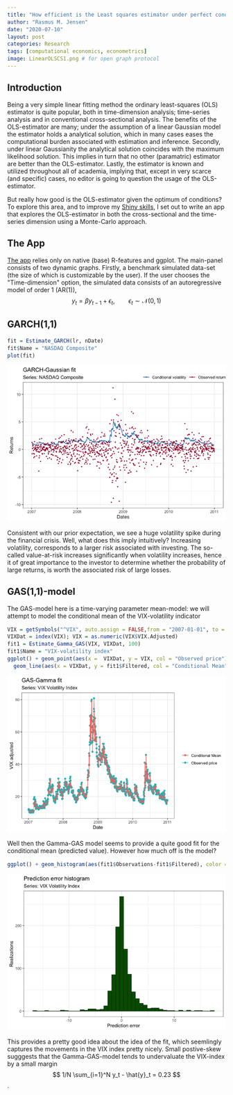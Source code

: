 ```yaml
---
title: "How efficient is the Least squares estimator under perfect conditions?"
author: "Rasmus M. Jensen"
date: "2020-07-10"
layout: post
categories: Research
tags: [computational economics, econometrics]
image: LinearOLSCS1.png # for open graph protocol
---
```


## Introduction

Being a very simple linear fitting method the ordinary least-squares (OLS) estimator is quite popular, both in time-dimension analysis; time-series analysis and in conventional cross-sectional analysis.
The benefits of the OLS-estimator are many; under the assumption of a linear Gaussian model the estimator holds a analytical solution, which in many cases eases the computational burden associated with estimation and inference.
Secondly, under linear Gaussianity the analytical solution coincides with the maximum likelihood solution. This implies in turn that no other (paramatric) estimator are better than the OLS-estimator.
Lastly, the estimator is known and utilized throughout all of academia, implying that, except in very scarce (and specific) cases, no editor is going to question the usage of the OLS-estimator.

But really how good is the OLS-estimator given the optimum of conditions? To explore this area, and to improve my [Shiny skills](https://shiny.rstudio.com), I set out to write an app that explores the OLS-estimator in both the cross-sectional and the time-series dimension using a Monte-Carlo approach.

## The App
[The app](https://rasmusjensen96.shinyapps.io/LeastSquaresEfficiency/) relies only on native (base) R-features and ggplot. The main-panel consists of two dynamic graphs.
Firstly, a benchmark simulated data-set (the size of which is customizable by the user). If the user chooses the "Time-dimension" option, the simulated data consists of an autoregressive model of order 1 (AR(1)),
$$ y_t = \beta y_{t-1} + \epsilon_t, \qquad \epsilon_t \sim \mathcal{N}\left( 0,1\right) $$


## GARCH(1,1)

``` r
fit = Estimate_GARCH(lr, nDate)
fit$Name = "NASDAQ Composite"
plot(fit)
```

![](../assets/img/GARCHVM.png)<!-- -->

Consistent with our prior expectation, we see a huge volatility spike
during the financial crisis. Well, what does this imply intuitively?
Increasing volatility, corresponds to a larger risk associated with
investing. The so-called value-at-risk increases significantly when
volatility increases, hence it of great importance to the investor to
determine whether the probability of large returns, is worth the
associated risk of large losses.

## GAS(1,1)-model

The GAS-model here is a time-varying parameter mean-model: we will attempt to model the conditional mean of the VIX-volatility indicator

``` r
VIX = getSymbols("^VIX", auto.assign = FALSE,from = "2007-01-01", to = "2011-01-01")
VIXDat = index(VIX); VIX = as.numeric(VIX$VIX.Adjusted)
fit1 = Estimate_Gamma_GAS(VIX, VIXDat, 100)
fit1$Name = "VIX-volatility index"
ggplot() + geom_point(aes(x =  VIXDat, y = VIX, col = "Observed price")) +
  geom_line(aes(x = VIXDat, y = fit1$Filtered, col = "Conditional Mean")) + labs(x = "Date", title = "GAS-Gamma fit", subtitle = "Series: VIX Volatility Index", y = "VIX adjusted", col = " ") + theme_bw()
```

![](../assets/img/GASVM.png)<!-- -->

Well then the Gamma-GAS model seems to provide a quite good fit for the
conditional mean (predicted value). However how much off is the
model?

``` r
ggplot() + geom_histogram(aes(fit1$Observations-fit1$Filtered), color = rgb(0,0.25,0), fill = rgb(0,0.35,0), binwidth = 0.75) + labs(x = "Prediction error", y = "Realizations", title = "Prediction error histogram", subtitle = "Series: VIX Volatility Index") + theme_bw()
```

![](../assets/img/HISTVM.png)<!-- -->

This provides a pretty good idea about the idea of the fit, which
seemlingly captures the movements in the VIX index pretty nicely. Small
postive-skew sugggests that the Gamma-GAS-model tends to undervaluate
the VIX-index by a small margin
$$ 1/N \sum_{i=1}^N y_t - \hat{y}_t = 0.23 $$.

